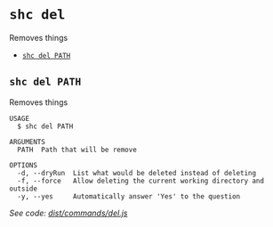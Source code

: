 `shc del`
=========

Removes things

* [`shc del PATH`](#shc-del-path)

## `shc del PATH`

Removes things

```
USAGE
  $ shc del PATH

ARGUMENTS
  PATH  Path that will be remove

OPTIONS
  -d, --dryRun  List what would be deleted instead of deleting
  -f, --force   Allow deleting the current working directory and outside
  -y, --yes     Automatically answer 'Yes' to the question
```

_See code: [dist/commands/del.js](https://github.com/straw-hat-team/javascript/blob/v0.0.1/dist/commands/del.js)_

